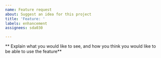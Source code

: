 ```yaml
---
name: Feature request
about: Suggest an idea for this project
title: 'Feature: '
labels: enhancement
assignees: sda030

---
```


** Explain what you would like to see, and how you think you would like to be able to use the feature**
